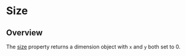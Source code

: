 # Size

<TypeHeader/>

## Overview

The [size](Titanium.UI.View.size) property returns a dimension object with `x` and `y` both set
to 0.

<ApiDocs/>
